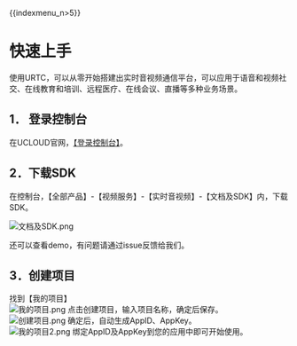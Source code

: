 {{indexmenu_n>5}}

# 快速上手

使用URTC，可以从零开始搭建出实时音视频通信平台，可以应用于语音和视频社交、在线教育和培训、远程医疗、在线会议、直播等多种业务场景。  

## 1． 登录控制台  

在UCLOUD官网，[【登录控制台】](https://passport.ucloud.cn/?service=https://console.ucloud.cn/#login)。  

## 2．下载SDK  

在控制台，【全部产品】-【视频服务】-【实时音视频】-【文档及SDK】内，下载SDK。  

![文档及SDK.png](文档及SDK.png) 

还可以查看demo，有问题请通过issue反馈给我们。

## 3．创建项目

找到【我的项目】  
![我的项目.png](我的项目.png) 点击创建项目，输入项目名称，确定后保存。  
![创建项目.png](创建项目.png) 确定后，自动生成AppID、AppKey。  
![我的项目2.png](我的项目2.png) 绑定AppID及AppKey到您的应用中即可开始使用。
